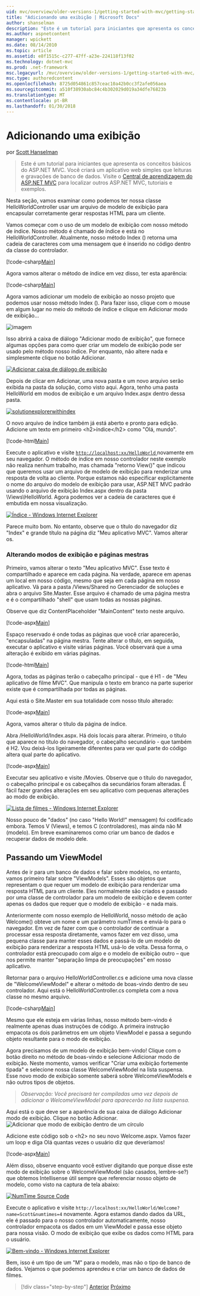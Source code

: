 ```yaml
---
uid: mvc/overview/older-versions-1/getting-started-with-mvc/getting-started-with-mvc-part3
title: "Adicionando uma exibição | Microsoft Docs"
author: shanselman
description: "Este é um tutorial para iniciantes que apresenta os conceitos básicos do ASP.NET MVC. Crie um aplicativo web simples que leituras e gravações de banco de dados."
ms.author: aspnetcontent
manager: wpickett
ms.date: 08/14/2010
ms.topic: article
ms.assetid: e8f1515c-c277-47ff-a23e-224118f13f02
ms.technology: dotnet-mvc
ms.prod: .net-framework
msc.legacyurl: /mvc/overview/older-versions-1/getting-started-with-mvc/getting-started-with-mvc-part3
msc.type: authoredcontent
ms.openlocfilehash: 8725d054861c857ceac10a42b0cc3f2afe056aea
ms.sourcegitcommit: a510f38930abc84c4b302029d019a34dfe76823b
ms.translationtype: MT
ms.contentlocale: pt-BR
ms.lasthandoff: 01/30/2018
---
```

<a name="adding-a-view"></a>Adicionando uma exibição
====================
por [Scott Hanselman](https://github.com/shanselman)

> Este é um tutorial para iniciantes que apresenta os conceitos básicos do ASP.NET MVC. Você criará um aplicativo web simples que leituras e gravações de banco de dados. Visite o [Central de aprendizagem do ASP.NET MVC](../../../index.md) para localizar outros ASP.NET MVC, tutoriais e exemplos.


Nesta seção, vamos examinar como podemos ter nossa classe HelloWorldController usar um arquivo de modelo de exibição para encapsular corretamente gerar respostas HTML para um cliente.

Vamos começar com o uso de um modelo de exibição com nosso método de índice. Nosso método é chamado de índice e está no HelloWorldController. Atualmente, nosso método Index () retorna uma cadeia de caracteres com uma mensagem que é inserido no código dentro da classe do controlador.

[!code-csharp[Main](getting-started-with-mvc-part3/samples/sample1.cs)]

Agora vamos alterar o método de índice em vez disso, ter esta aparência:

[!code-csharp[Main](getting-started-with-mvc-part3/samples/sample2.cs)]

Agora vamos adicionar um modelo de exibição ao nosso projeto que podemos usar nosso método Index (). Para fazer isso, clique com o mouse em algum lugar no meio do método de índice e clique em Adicionar modo de exibição...

![imagem](getting-started-with-mvc-part3/_static/image1.png)

Isso abrirá a caixa de diálogo "Adicionar modo de exibição", que fornece algumas opções para como quer criar um modelo de exibição pode ser usado pelo método nosso índice. Por enquanto, não altere nada e simplesmente clique no botão Adicionar.

[![Adicionar caixa de diálogo de exibição](getting-started-with-mvc-part3/_static/image3.png)](getting-started-with-mvc-part3/_static/image2.png)

Depois de clicar em Adicionar, uma nova pasta e um novo arquivo serão exibida na pasta da solução, como visto aqui. Agora, tenho uma pasta HelloWorld em modos de exibição e um arquivo Index.aspx dentro dessa pasta.

[![solutionexplorerwithindex](getting-started-with-mvc-part3/_static/image5.png)](getting-started-with-mvc-part3/_static/image4.png)

O novo arquivo de índice também já está aberto e pronto para edição. Adicione um texto em primeiro &lt;h2&gt;índice&lt;/h2&gt; como "Olá, mundo".

[!code-html[Main](getting-started-with-mvc-part3/samples/sample3.html)]

Execute o aplicativo e visite [ `http://localhost:xx/HelloWorld` ](http://localhostxx) novamente em seu navegador. O método de índice em nosso controlador neste exemplo não realiza nenhum trabalho, mas chamada "retorno View()" que indicou que queremos usar um arquivo de modelo de exibição para renderizar uma resposta de volta ao cliente. Porque estamos não especificar explicitamente o nome do arquivo do modelo de exibição para usar, ASP.NET MVC padrão usando o arquivo de exibição Index.aspx dentro da pasta \Views\HelloWorld. Agora podemos ver a cadeia de caracteres que é embutida em nossa visualização.

[![Índice - Windows Internet Explorer](getting-started-with-mvc-part3/_static/image7.png)](getting-started-with-mvc-part3/_static/image6.png)

Parece muito bom. No entanto, observe que o título do navegador diz "Index" e grande título na página diz "Meu aplicativo MVC". Vamos alterar os.

### <a name="changing-views-and-master-pages"></a>Alterando modos de exibição e páginas mestras

Primeiro, vamos alterar o texto "Meu aplicativo MVC". Esse texto é compartilhado e aparece em cada página. Na verdade, aparece em apenas um local em nosso código, mesmo que seja em cada página em nosso aplicativo. Vá para a pasta /Views/Shared no Gerenciador de soluções e abra o arquivo Site.Master. Esse arquivo é chamado de uma página mestra e é o compartilhado "shell" que usam todas as nossas páginas.

Observe que diz ContentPlaceholder "MainContent" texto neste arquivo.

[!code-aspx[Main](getting-started-with-mvc-part3/samples/sample4.aspx)]

Espaço reservado é onde todas as páginas que você criar aparecerão, "encapsuladas" na página mestra. Tente alterar o título, em seguida, executar o aplicativo e visite várias páginas. Você observará que a uma alteração é exibido em várias páginas.

[!code-html[Main](getting-started-with-mvc-part3/samples/sample5.html)]

Agora, todas as páginas terão o cabeçalho principal - que é H1 - de "Meu aplicativo de filme MVC". Que manipula o texto em branco na parte superior existe que é compartilhada por todas as páginas.

Aqui está o Site.Master em sua totalidade com nosso título alterado:

[!code-aspx[Main](getting-started-with-mvc-part3/samples/sample6.aspx)]

Agora, vamos alterar o título da página de índice.

Abra /HelloWorld/Index.aspx. Há dois locais para alterar. Primeiro, o título que aparece no título do navegador, o cabeçalho secundário - que também é H2. Vou deixá-los ligeiramente diferentes para ver qual parte do código altera qual parte do aplicativo.

[!code-aspx[Main](getting-started-with-mvc-part3/samples/sample7.aspx)]

Executar seu aplicativo e visite /Movies. Observe que o título do navegador, o cabeçalho principal e os cabeçalhos da secundários foram alteradas. É fácil fazer grandes alterações em seu aplicativo com pequenas alterações ao modo de exibição.

[![Lista de filmes - Windows Internet Explorer](getting-started-with-mvc-part3/_static/image9.png)](getting-started-with-mvc-part3/_static/image8.png)

Nosso pouco de "dados" (no caso "Hello World!" mensagem) foi codificado embora. Temos V (Views), e temos C (controladores), mas ainda não M (modelo). Em breve examinaremos como criar um banco de dados e recuperar dados de modelo dele.

## <a name="passing-a-viewmodel"></a>Passando um ViewModel

Antes de ir para um banco de dados e falar sobre modelos, no entanto, vamos primeiro falar sobre "ViewModels". Esses são objetos que representam o que requer um modelo de exibição para renderizar uma resposta HTML para um cliente. Eles normalmente são criados e passado por uma classe de controlador para um modelo de exibição e devem conter apenas os dados que requer que o modelo de exibição - e nada mais.

Anteriormente com nosso exemplo de HelloWorld, nosso método de ação Welcome() obteve um nome e um parâmetro numTimes e enviá-lo para o navegador. Em vez de fazer com que o controlador de continuar a processar essa resposta diretamente, vamos fazer em vez disso, uma pequena classe para manter esses dados e passá-lo de um modelo de exibição para renderizar a resposta HTML usá-lo de volta. Dessa forma, o controlador está preocupado com algo e o modelo de exibição outro – que nos permite manter "separação limpa de preocupações" em nosso aplicativo.

Retornar para o arquivo HelloWorldController.cs e adicione uma nova classe de "WelcomeViewModel" e alterar o método de boas-vindo dentro de seu controlador. Aqui está o HelloWorldController.cs completa com a nova classe no mesmo arquivo.

[!code-csharp[Main](getting-started-with-mvc-part3/samples/sample8.cs)]

Mesmo que ele esteja em várias linhas, nosso método bem-vindo é realmente apenas duas instruções de código. A primeira instrução empacota os dois parâmetros em um objeto ViewModel e passa a segundo objeto resultante para o modo de exibição.

Agora precisamos de um modelo de exibição bem-vindo! Clique com o botão direito no método de boas-vindo e selecione Adicionar modo de exibição. Neste momento, vamos verificar "Criar uma exibição fortemente tipada" e selecione nossa classe WelcomeViewModel na lista suspensa. Esse novo modo de exibição somente saberá sobre WelcomeViewModels e não outros tipos de objetos.

> *Observação: Você precisará ter compiladas uma vez depois de adicionar o WelcomeViewModel para aparecerão na lista suspensa.*


Aqui está o que deve ser a aparência de sua caixa de diálogo Adicionar modo de exibição. Clique no botão Adicionar. ![Adicionar que modo de exibição dentro de um círculo](getting-started-with-mvc-part3/_static/image10.png)

Adicione este código sob o &lt;h2&gt; no seu novo Welcome.aspx. Vamos fazer um loop e diga Olá quantas vezes o usuário diz que deveríamos!

[!code-aspx[Main](getting-started-with-mvc-part3/samples/sample9.aspx)]

Além disso, observe enquanto você estiver digitando que porque disse este modo de exibição sobre o WelcomeViewModel (são casados, lembre-se?) que obtemos Intellisense útil sempre que referenciar nosso objeto de modelo, como visto na captura de tela abaixo:

[![NumTime Source Code](getting-started-with-mvc-part3/_static/image12.png)](getting-started-with-mvc-part3/_static/image11.png)

Execute o aplicativo e visite `http://localhost:xx/HelloWorld/Welcome?name=Scott&numtimes=4` novamente. Agora estamos dando dados da URL, ele é passado para o nosso controlador automaticamente, nosso controlador empacota os dados em um ViewModel e passa esse objeto para nossa visão. O modo de exibição que exibe os dados como HTML para o usuário.

[![Bem-vindo - Windows Internet Explorer](getting-started-with-mvc-part3/_static/image14.png)](getting-started-with-mvc-part3/_static/image13.png)

Bem, isso é um tipo de um "M" para o modelo, mas não o tipo de banco de dados. Vejamos o que podemos aprendeu e criar um banco de dados de filmes.

>[!div class="step-by-step"]
[Anterior](getting-started-with-mvc-part2.md)
[Próximo](getting-started-with-mvc-part4.md)
